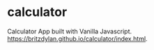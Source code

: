 # calculator
Calculator App built with Vanilla Javascript.
https://britzdylan.github.io/calculator/index.html.
